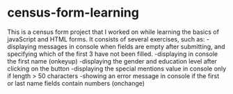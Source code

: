 # census-form-learning
This is a census form project that I worked on while learning the basics of javaScript and HTML forms. 
It consists of several exercises, such as:
-displaying messages in console when fields are empty after submitting, and specifying which of the first 3 have not been filled.
-displaying in console the first name (onkeyup)
-displaying the gender and education level after clicking on the button
-displaying the special mentions value in console only if length > 50 characters
-showing an error message in console if the first or last name fields contain numbers (onchange)
